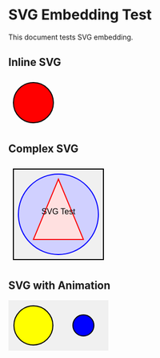 # SVG Embedding Test

This document tests SVG embedding.

## Inline SVG

<svg width="100" height="100">
  <circle cx="50" cy="50" r="40" stroke="black" stroke-width="2" fill="red" />
</svg>

## Complex SVG

<svg width="200" height="200" viewBox="0 0 200 200">
  <rect x="10" y="10" width="180" height="180" fill="#f0f0f0" stroke="black" stroke-width="2" />
  <circle cx="100" cy="100" r="80" fill="#d0d0ff" stroke="blue" stroke-width="2" />
  <polygon points="100,30 150,150 50,150" fill="#ffe0e0" stroke="red" stroke-width="2" />
  <text x="100" y="100" text-anchor="middle" font-family="Arial" font-size="16">SVG Test</text>
</svg>

## SVG with Animation

<svg width="200" height="100">
  <rect width="200" height="100" fill="#f0f0f0" />
  <circle cx="50" cy="50" r="40" stroke="black" stroke-width="2" fill="yellow">
    <animate attributeName="r" values="40;20;40" dur="2s" repeatCount="indefinite" />
  </circle>
  <circle cx="150" cy="50" r="20" stroke="black" stroke-width="2" fill="blue">
    <animate attributeName="r" values="20;40;20" dur="2s" repeatCount="indefinite" />
  </circle>
</svg>
